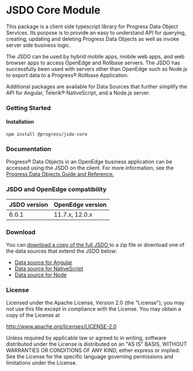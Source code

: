 # JSDO Core Module

This package is a client side typescript library for Progress Data Object Services. Its purpose is to provide an easy to understand API for querying, creating, updating and deleting Progress Data Objects as well as invoke server side business logic.

The JSDO can be used by hybrid mobile apps, mobile web apps, and web browser apps to access OpenEdge and Rollbase servers. The JSDO has successfully been used with servers other than OpenEdge such as Node.js to export data to a Progress® Rollbase Application.

Additional packages are available for Data Sources that further simplify the API for Angular, Telerik® NativeScript, and a Node.js server. 

### Getting Started

#### Installation

`npm install @progress/jsdo-core`

### Documentation
Progress® Data Objects in an OpenEdge business application can be accessed using the JSDO on the client. For more information, see the <a href="https://docs.progress.com/bundle/data-object-guide/page/Overview-of-Progress-Data-Objects-Services-and-Catalogs.html">Progress Data Objects Guide and Reference.</a>

### JSDO and OpenEdge compatibility

| JSDO version | OpenEdge version |
| ------------ | ---------------- |
| 6.0.1        | 11.7.x, 12.0.x   |

### Download<a name="download"></a>

You can <a href="https://github.com/progress/JSDO/zipball/master">download a copy of the full JSDO </a> to a zip file or download one of the data sources that extend the JSDO below:

* <a href="https://www.npmjs.com/package/@progress/jsdo-angular">Data source for Angular</a>
* <a href="https://www.npmjs.com/package/@progress/jsdo-nativescript">Data source for NativeScript</a>
* <a href="https://www.npmjs.com/package/@progress/jsdo-node">Data source for Node</a>

### License

Licensed under the Apache License, Version 2.0 (the "License"); you may not use this file except in compliance with the License. You may obtain a copy of the License at

http://www.apache.org/licenses/LICENSE-2.0

Unless required by applicable law or agreed to in writing, software distributed under the License is distributed on an "AS IS" BASIS, WITHOUT WARRANTIES OR CONDITIONS OF ANY KIND, either express or implied. See the License for the specific language governing permissions and limitations under the License.
